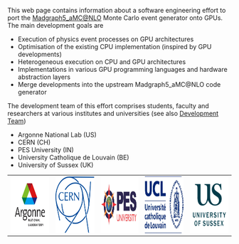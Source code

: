 This web page contains information about a software engineering effort to port the <a href="https://launchpad.net/mg5amcnlo" target="_blank">Madgraph5_aMC@NLO</a> Monte Carlo event generator onto GPUs. The main development goals are

- Execution of physics event processes on GPU architectures
- Optimisation of the existing CPU implementation (inspired by GPU developments) 
- Heterogeneous execution on CPU and GPU architectures
- Implementations in various GPU programming languages and hardware abstraction layers
- Merge developments into the upstream Madgraph5_aMC@NLO code generator 

The development team of this effort comprises students, faculty and researchers at various institutes and universities (see also <a href="https://github.com/orgs/madgraph5/people" target="_blank">Development Team</a>)

- Argonne National Lab (US)
- CERN (CH)
- PES University (IN)
- University Catholique de Louvain (BE)
- University of Sussex (UK)


 <table style="width:100%" class="center">
  <tr>
    <td><img src="images/logos/logo-argonne.jpeg" alt="Argonne logo" class="inline" style="width:128px;height:128px;"></td>
    <td><img src="images/logos/logo-cern-blue-outline.png" alt="CERN logo" class="inline" style="width:128px;height:128px;"></td>
    <td><img src="images/logos/logo-pes.jpg" alt="PES logo" class="inline" style="width:128px;height:128px;"></td>
    <td><img src="images/logos/logo-ucl.jpg" alt="UCL logo" class="inline" style="width:128px;height:128px;"></td>
    <td><img src="images/logos/logo-sussex.png" alt="U Sussex logo" class="inline" style="width:128px;height:128px;"></td>
  </tr>
</table> 
